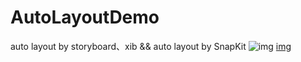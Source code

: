 # AutoLayoutDemo
auto layout by storyboard、xib &amp;&amp;  auto layout by SnapKit
![img](AutoLayoutDemo/snapkit.png)
[img]()
